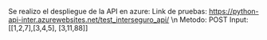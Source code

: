 Se realizo el despliegue de la API en azure:
Link de pruebas: https://python-api-inter.azurewebsites.net/test_interseguro_api/ \n
Metodo: POST
Input: [[1,2,7],[3,4,5], [3,11,88]] 
